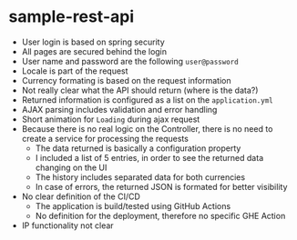 # sample-rest-api

* User login is based on spring security
* All pages are secured behind the login
* User name and password are the following `user@password`
* Locale is part of the request
* Currency formating is based on the request information
* Not really clear what the API should return (where is the data?)
* Returned information is configured as a list on the `application.yml`
* AJAX parsing includes validation and error handling
* Short animation for `Loading` during ajax request
* Because there is no real logic on the Controller, there is no need to create a service for processing the requests
    * The data returned is basically a configuration property
    * I included a list of 5 entries, in order to see the returned data changing on the UI
    * The history includes separated data for both currencies
    * In case of errors, the returned JSON is formated for better visibility
* No clear definition of the CI/CD
    * The application is build/tested using GitHub Actions
    * No definition for the deployment, therefore no specific GHE Action
* IP functionality not clear